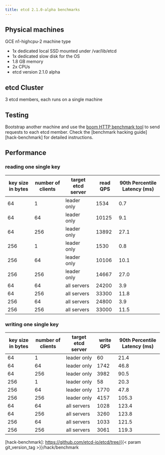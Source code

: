 ```yaml
---
title: etcd 2.1.0-alpha benchmarks
---
```


## Physical machines

GCE n1-highcpu-2 machine type

- 1x dedicated local SSD mounted under /var/lib/etcd
- 1x dedicated slow disk for the OS
- 1.8 GB memory
- 2x CPUs
- etcd version 2.1.0 alpha

## etcd Cluster

3 etcd members, each runs on a single machine

## Testing

Bootstrap another machine and use the [boom HTTP benchmark tool][boom] to send requests to each etcd member. Check the [benchmark hacking guide][hack-benchmark] for detailed instructions.

## Performance

### reading one single key

| key size in bytes | number of clients | target etcd server | read QPS | 90th Percentile Latency (ms) |
|-------------------|-------------------|--------------------|----------|---------------|
| 64                | 1                 | leader only        | 1534     | 0.7        |
| 64                | 64                | leader only        | 10125    | 9.1      |
| 64                | 256               | leader only        | 13892    | 27.1      |
| 256               | 1                 | leader only        | 1530     | 0.8       |
| 256               | 64                | leader only        | 10106    | 10.1      |
| 256               | 256               | leader only        | 14667    | 27.0      |
| 64                | 64                | all servers        | 24200    | 3.9      |
| 64                | 256               | all servers        | 33300    | 11.8      |
| 256               | 64                | all servers        | 24800    | 3.9      |
| 256               | 256               | all servers        | 33000    | 11.5      |

### writing one single key

| key size in bytes | number of clients | target etcd server | write QPS | 90th Percentile Latency (ms) |
|-------------------|-------------------|--------------------|-----------|---------------|
| 64                | 1                 | leader only        | 60        | 21.4 |
| 64                | 64                | leader only        | 1742      | 46.8 |
| 64                | 256               | leader only        | 3982      | 90.5 |
| 256               | 1                 | leader only        | 58        | 20.3 |
| 256               | 64                | leader only        | 1770      | 47.8 |
| 256               | 256               | leader only        | 4157      | 105.3 |
| 64                | 64                | all servers        | 1028      | 123.4 |
| 64                | 256               | all servers        | 3260      | 123.8 |
| 256               | 64                | all servers        | 1033      | 121.5 |
| 256               | 256               | all servers        | 3061      | 119.3 |

[boom]: https://github.com/rakyll/boom
[hack-benchmark]: https://github.com/etcd-io/etcd/tree/{{< param git_version_tag >}}/hack/benchmark
